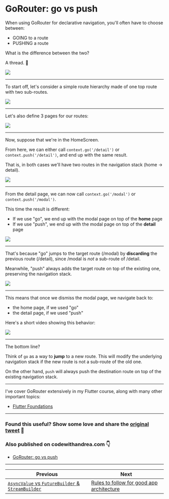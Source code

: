 # GoRouter: go vs push

When using GoRouter for declarative navigation, you'll often have to choose between:

- GOING to a route
- PUSHING a route

What is the difference between the two?

A thread. 🧵

![](036.1-go-vs-push.png)

---

To start off, let's consider a simple route hierarchy made of one top route with two sub-routes.

![](036.2-route-hierarchy.png)

---

Let's also define 3 pages for our routes:

![](036.3-screens.png)

---

Now, suppose that we're in the HomeScreen.

From here, we can either call `context.go('/detail')` or `context.push('/detail')`, and end up with the same result.

That is, in both cases we'll have two routes in the navigation stack (home → detail).

![](036.4-screens.png)

---

From the detail page, we can now call `context.go('/modal')` or `context.push('/modal')`.

This time the result is different:

- If we use "go", we end up with the modal page on top of the **home** page
- If we use "push", we end up with the modal page on top of the **detail** page

![](036.5-screens.png)

---

That's because "go" jumps to the target route (/modal) by **discarding** the previous route (/detail), since /modal is *not* a sub-route of /detail.

Meanwhile, "push" always adds the target route on top of the existing one, preserving the navigation stack.

![](036.2-route-hierarchy.png)

---

This means that once we dismiss the modal page, we navigate back to:

- the home page, if we used "go"
- the detail page, if we used "push"

Here's a short video showing this behavior:

![](https://codewithandrea.com/articles/flutter-navigation-gorouter-go-vs-push/images/go-router-go-vs-push.gif)

---

The bottom line?

Think of `go` as a way to **jump** to a new route. This will modify the underlying navigation stack if the new route is not a sub-route of the old one.

On the other hand, `push` will always push the destination route on top of the existing navigation stack.

---

I've cover GoRouter extensively in my Flutter course, along with many other important topics:

- [Flutter Foundations](https://codewithandrea.com/courses/flutter-foundations/)

---

### Found this useful? Show some love and share the [original tweet](https://twitter.com/biz84/status/1501603042982080520) 🙏

### Also published on codewithandrea.com 👇

- [GoRouter: go vs push](https://codewithandrea.com/articles/flutter-navigation-gorouter-go-vs-push/)

---

| Previous | Next |
| -------- | ---- |
| [`AsyncValue` vs `FutureBuilder` & `StreamBuilder`](../0035-asyncvalue-vs-futurebuilder-streambuilder/index.md) | [Rules to follow for good app architecture](../0037-rules-to-follow-for-good-app-architecture/index.md) |
